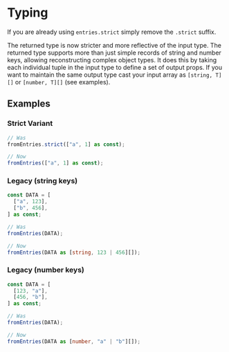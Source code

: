 # Typing

If you are already using `entries.strict` simply remove the `.strict` suffix.

The returned type is now stricter and more reflective of the input type. The
returned type supports more than just simple records of string and number keys,
allowing reconstructing complex object types. It does this by taking each
individual tuple in the input type to define a set of output props. If you want
to maintain the same output type cast your input array as `[string, T][]` or
`[number, T][]` (see examples).

## Examples

### Strict Variant

```ts
// Was
fromEntries.strict(["a", 1] as const);

// Now
fromEntries(["a", 1] as const);
```

### Legacy (string keys)

```ts
const DATA = [
  ["a", 123],
  ["b", 456],
] as const;

// Was
fromEntries(DATA);

// Now
fromEntries(DATA as [string, 123 | 456][]);
```

### Legacy (number keys)

```ts
const DATA = [
  [123, "a"],
  [456, "b"],
] as const;

// Was
fromEntries(DATA);

// Now
fromEntries(DATA as [number, "a" | "b"][]);
```
